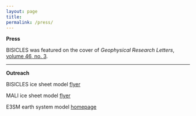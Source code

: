 ```yaml
---
layout: page
title: 
permalink: /press/
---
```


**Press**


BISICLES was featured on the cover of *Geophysical Research Letters*, [volume 46, no. 3](https://agupubs.onlinelibrary.wiley.com/doi/pdf/10.1002/grl.57643).

___
**Outreach**


BISICLES ice sheet model [flyer](https://e3sm.org/wp-content/uploads/2018/08/ResearchHighlight_BISICLES.pdf)

MALI ice sheet model [flyer](https://climatemodeling.science.energy.gov/sites/default/files/technical-highlights/TechnicalHighlight_MALI.pdf)

E3SM earth system model [homepage](https://e3sm.org/)
